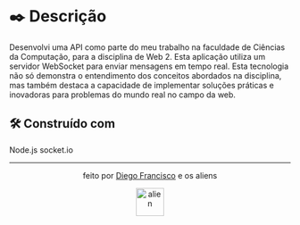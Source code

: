 # ✒️ Descrição

Desenvolvi uma API como parte do meu trabalho na faculdade de Ciências da Computação, para a disciplina de Web 2. Esta aplicação utiliza um servidor WebSocket para enviar mensagens em tempo real. Esta tecnologia não só demonstra o entendimento dos conceitos abordados na disciplina, mas também destaca a capacidade de implementar soluções práticas e inovadoras para problemas do mundo real no campo da web.

## 🛠️ Construído com
Node.js
socket.io
 

---
<div align="center">
 <p>
  feito por <a href="https://github.com/dieg0x20">Diego Francisco</a> e os aliens
</p>
  <img style="width: 50px;" src="https://lowsec-community.vercel.app/assets/alien.png" alt="alien"/>
</div>
